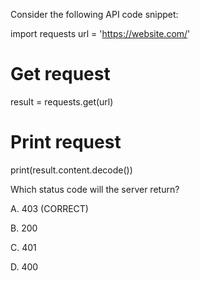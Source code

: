 Consider the following API code snippet: 
 
import requests 
url = 'https://website.com/' 
 
# Get request 
 
result = requests.get(url) 
 
# Print request 
 
print(result.content.decode()) 
 
Which status code will the server return? 
 
A. 403 (CORRECT)

B. 200

C. 401

D. 400
